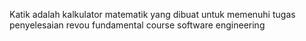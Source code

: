 Katik adalah kalkulator matematik yang dibuat untuk memenuhi tugas penyelesaian revou fundamental course software engineering
